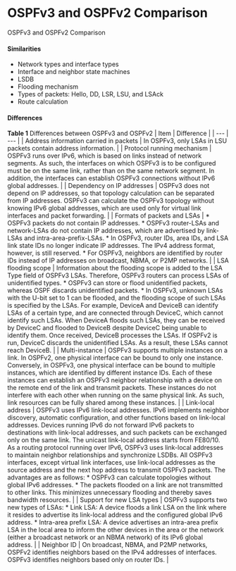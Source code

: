 OSPFv3 and OSPFv2 Comparison
============================

OSPFv3 and OSPFv2 Comparison

#### Similarities

* Network types and interface types
* Interface and neighbor state machines
* LSDB
* Flooding mechanism
* Types of packets: Hello, DD, LSR, LSU, and LSAck
* Route calculation

#### Differences

**Table 1** Differences between OSPFv3 and OSPFv2
| Item | Difference |
| --- | --- |
| Address information carried in packets | In OSPFv3, only LSAs in LSU packets contain address information. |
| Protocol running mechanism | OSPFv3 runs over IPv6, which is based on links instead of network segments.  As such, the interfaces on which OSPFv3 is to be configured must be on the same link, rather than on the same network segment. In addition, the interfaces can establish OSPFv3 connections without IPv6 global addresses. |
| Dependency on IP addresses | OSPFv3 does not depend on IP addresses, so that topology calculation can be separated from IP addresses. OSPFv3 can calculate the OSPFv3 topology without knowing IPv6 global addresses, which are used only for virtual link interfaces and packet forwarding. |
| Formats of packets and LSAs | * OSPFv3 packets do not contain IP addresses. * OSPFv3 router-LSAs and network-LSAs do not contain IP addresses, which are advertised by link-LSAs and intra-area-prefix-LSAs. * In OSPFv3, router IDs, area IDs, and LSA link state IDs no longer indicate IP addresses. The IPv4 address format, however, is still reserved. * For OSPFv3, neighbors are identified by router IDs instead of IP addresses on broadcast, NBMA, or P2MP networks. |
| LSA flooding scope | Information about the flooding scope is added to the LSA Type field of OSPFv3 LSAs. Therefore, OSPFv3 routers can process LSAs of unidentified types.   * OSPFv3 can store or flood unidentified packets, whereas OSPF discards unidentified packets. * In OSPFv3, unknown LSAs with the U-bit set to 1 can be flooded, and the flooding scope of such LSAs is specified by the LSAs.   For example, DeviceA and DeviceB can identify LSAs of a certain type, and are connected through DeviceC, which cannot identify such LSAs. When DeviceA floods such LSAs, they can be received by DeviceC and flooded to DeviceB despite DeviceC being unable to identify them. Once received, DeviceB processes the LSAs.  If OSPFv2 is run, DeviceC discards the unidentified LSAs. As a result, these LSAs cannot reach DeviceB. |
| Multi-instance | OSPFv3 supports multiple instances on a link. In OSPFv2, one physical interface can be bound to only one instance. Conversely, in OSPFv3, one physical interface can be bound to multiple instances, which are identified by different instance IDs. Each of these instances can establish an OSPFv3 neighbor relationship with a device on the remote end of the link and transmit packets. These instances do not interfere with each other when running on the same physical link. As such, link resources can be fully shared among these instances. |
| Link-local address | OSPFv3 uses IPv6 link-local addresses. IPv6 implements neighbor discovery, automatic configuration, and other functions based on link-local addresses. Devices running IPv6 do not forward IPv6 packets to destinations with link-local addresses, and such packets can be exchanged only on the same link. The unicast link-local address starts from FE80/10.  As a routing protocol running over IPv6, OSPFv3 uses link-local addresses to maintain neighbor relationships and synchronize LSDBs. All OSPFv3 interfaces, except virtual link interfaces, use link-local addresses as the source address and the next hop address to transmit OSPFv3 packets. The advantages are as follows:  * OSPFv3 can calculate topologies without global IPv6 addresses. * The packets flooded on a link are not transmitted to other links. This minimizes unnecessary flooding and thereby saves bandwidth resources. |
| Support for new LSA types | OSPFv3 supports two new types of LSAs:  * Link LSA: A device floods a link LSA on the link where it resides to advertise its link-local address and the configured global IPv6 address. * Intra-area prefix LSA: A device advertises an intra-area prefix LSA in the local area to inform the other devices in the area or the network (either a broadcast network or an NBMA network) of its IPv6 global address. |
| Neighbor ID | On broadcast, NBMA, and P2MP networks, OSPFv2 identifies neighbors based on the IPv4 addresses of interfaces. OSPFv3 identifies neighbors based only on router IDs. |